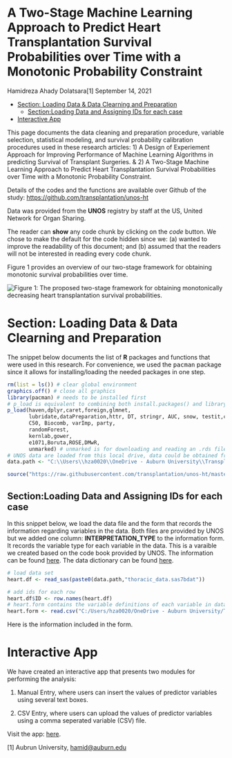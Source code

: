 A Two-Stage Machine Learning Approach to Predict Heart Transplantation
Survival Probabilities over Time with a Monotonic Probability Constraint
================
Hamidreza Ahady Dolatsara[1]
September 14, 2021

-   [Section: Loading Data & Data Clearning and
    Preparation](#section-loading-data--data-clearning-and-preparation)
    -   [Section:Loading Data and Assigning IDs for each
        case](#sectionloading-data-and-assigning-ids-for-each-case)
-   [Interactive App](#interactive-app)

This page documents the data cleaning and preparation procedure,
variable selection, statistical modeling, and survival probability
calibration procedures used in these research articles: 1) A Design of
Experiement Approach for Improving Performance of Machine Learning
Algorithms in predicting Survival of Transplant Surgeries. & 2) A
Two-Stage Machine Learning Approach to Predict Heart Transplantation
Survival Probabilities over Time with a Monotonic Probability
Constraint.

Details of the codes and the functions are available over Github of the
study: <https://github.com/transplantation/unos-ht>

Data was provided from the **UNOS** registry by staff at the US, United
Network for Organ Sharing.

The reader can **show** any code chunk by clicking on the *code* button.
We chose to make the default for the code hidden since we: (a) wanted to
improve the readability of this document; and (b) assumed that the
readers will not be interested in reading every code chunk.

Figure 1 provides an overview of our two-stage framework for obtaining
monotonic survival probabilities over time.

![Figure 1: The proposed two-stage framework for obtaining monotonically
decreasing heart transplantation survival
probabilities.](https://raw.githubusercontent.com/transplantation/unos-ht/master/data/rmarkdown/two_stage/figures/figure-1-methodology.JPG)

# Section: Loading Data & Data Clearning and Preparation

The snippet below documents the list of **R** packages and functions
that were used in this research. For convenience, we used the
<tt>pacman</tt> package since it allows for installing/loading the
needed packages in one step.

``` r
rm(list = ls()) # clear global environment
graphics.off() # close all graphics
library(pacman) # needs to be installed first
# p_load is equivalent to combining both install.packages() and library()
p_load(haven,dplyr,caret,foreign,glmnet,
       lubridate,dataPreparation,httr, DT, stringr, AUC, snow, testit,caretEnsemble,
       C50, Biocomb, varImp, party,
       randomForest,
       kernlab,gower,
       e1071,Boruta,ROSE,DMwR,
       unmarked) # unmarked is for downloading and reading an .rds file.
# UNOS data are loaded from this local drive, data could be obtained from www.unos.org
data.path <- "C:\\Users\\hza0020\\OneDrive - Auburn University\\Transplant\\BUAL-LAB\\DoE_10years\\"

source("https://raw.githubusercontent.com/transplantation/unos-ht/master/data/functions.R")
```

## Section:Loading Data and Assigning IDs for each case

In this snippet below, we load the data file and the form that records
the information regarding variables in the data. Both files are provided
by UNOS but we added one column: **INTERPRETATION\_TYPE** to the
information form. It records the variable type for each variable in the
data. This is a varaible we created based on the code book provided by
UNOS. The information can be found
[here](https://raw.githubusercontent.com/transplantation/DoE/Hamid/Interpretation_type.csv).
The data dictionary can be found
[here](https://www.srtr.org/requesting-srtr-data/saf-data-dictionary/).

``` r
# load data set
heart.df <- read_sas(paste0(data.path,"thoracic_data.sas7bdat"))

# add ids for each row
heart.df$ID <- row.names(heart.df)
# heart.form contains the variable definitions of each variable in data
heart.form <- read.csv("C:/Users/hza0020/OneDrive - Auburn University/Transplant/BUAL-LAB/DoE_10years/Interpretation_type.csv")  
```

Here is the information included in the form.

# Interactive App

We have created an interactive app that presents two modules for
performing the analysis:

1.  Manual Entry, where users can insert the values of predictor
    variables using several text boxes.

2.  CSV Entry, where users can upload the values of predictor variables
    using a comma seperated variable (CSV) file.

Visit the app:
[here](http://dataviz.miamioh.edu/Heart-Transplant/monotonic/).

[1] Aubrun University, <hamid@auburn.edu>
